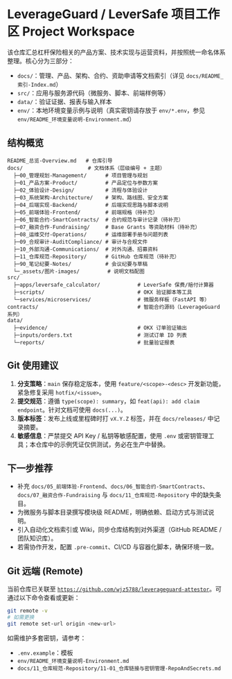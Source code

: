 # LeverageGuard / LeverSafe 项目工作区 Project Workspace

该仓库汇总杠杆保险相关的产品方案、技术实现与运营资料，并按照统一命名体系整理。核心分为三部分：

- `docs/`：管理、产品、架构、合约、资助申请等文档索引（详见 `docs/README_索引-Index.md`）
- `src/`：应用与服务源代码（微服务、脚本、前端样例等）
- `data/`：验证证据、报表与输入样本
- `env/`：本地环境变量示例与说明（真实密钥请存放于 `env/*.env`，参见 `env/README_环境变量说明-Environment.md`）

## 结构概览

```
README_总览-Overview.md   # 仓库引导
docs/                     # 文档体系（层级编号 + 主题）
  ├─00_管理规划-Management/      # 项目管理与规划
  ├─01_产品方案-Product/         # 产品定位与参数方案
  ├─02_体验设计-Design/          # 流程与体验设计
  ├─03_系统架构-Architecture/    # 架构、路线图、安全方案
  ├─04_后端实现-Backend/         # 后端实现思路与脚本说明
  ├─05_前端体验-Frontend/        # 前端规格（待补充）
  ├─06_智能合约-SmartContracts/  # 合约规范与审计记录（待补充）
  ├─07_融资合作-Fundraising/     # Base Grants 等资助材料（待补充）
  ├─08_运维交付-Operations/      # 运维部署手册与问题列表
  ├─09_合规审计-AuditCompliance/ # 审计与合规文件
  ├─10_外部沟通-Communications/  # 对外沟通、招募资料
  ├─11_仓库规范-Repository/      # GitHub 仓库规范（待补充）
  ├─90_笔记纪要-Notes/           # 会议纪要与草稿
  └─_assets/图片-images/         # 说明文档配图
src/
  ├─apps/leversafe_calculator/            # LeverSafe 保费/赔付计算器
  ├─scripts/                              # OKX 验证脚本等工具
  └─services/microservices/               # 微服务样板（FastAPI 等）
contracts/                                # 智能合约源码（LeverageGuard 系列）
data/
  ├─evidence/                             # OKX 订单验证输出
  ├─inputs/orders.txt                     # 测试订单 ID 列表
  └─reports/                              # 批量验证报表
```

## Git 使用建议

1. **分支策略**：`main` 保存稳定版本，使用 `feature/<scope>-<desc>` 开发新功能，紧急修复采用 `hotfix/<issue>`。
2. **提交规范**：遵循 `type(scope): summary`，如 `feat(api): add claim endpoint`。针对文档可使用 `docs(...)`。
3. **版本标签**：发布上线或里程碑时打 `vX.Y.Z` 标签，并在 `docs/releases/` 中记录摘要。
4. **敏感信息**：严禁提交 API Key / 私钥等敏感配置，使用 `.env` 或密钥管理工具；本仓库中的示例凭证仅供测试，务必在生产中替换。

## 下一步推荐

- 补充 `docs/05_前端体验-Frontend`、`docs/06_智能合约-SmartContracts`、`docs/07_融资合作-Fundraising` 与 `docs/11_仓库规范-Repository` 中的缺失条目。
- 为微服务与脚本目录撰写模块级 README，明确依赖、启动方式与测试说明。
- 引入自动化文档索引或 Wiki，同步仓库结构到对外渠道（GitHub README / 团队知识库）。
- 若需协作开发，配置 `.pre-commit`、CI/CD 与容器化脚本，确保环境一致。

## Git 远端 (Remote)

当前仓库已关联至 [`https://github.com/wjz5788/leverageguard-attestor`](https://github.com/wjz5788/leverageguard-attestor)。可通过以下命令查看或更新：

```bash
git remote -v
# 如需更换
git remote set-url origin <new-url>
```

如需维护多套密钥，请参考：

- `.env.example`：模板
- `env/README_环境变量说明-Environment.md`
- `docs/11_仓库规范-Repository/11-01_仓库链接与密钥管理-RepoAndSecrets.md`
